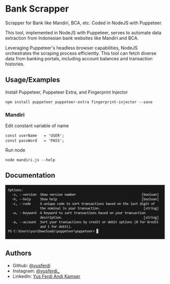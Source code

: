 
# Bank Scrapper

Scrapper for Bank like Mandiri, BCA, etc. Coded in NodeJS with Puppeteer.

This tool, implemented in NodeJS with Puppeteer, serves to automate data extraction from Indonesian bank websites like Mandiri and BCA. 

Leveraging Puppeteer's headless browser capabilities, NodeJS orchestrates the scraping process efficiently. This tool can fetch diverse data from banking portals, including account balances and transaction histories. 




## Usage/Examples
Install Puppeteer, Puppeteer Extra, and Fingerprint Injector

```
npm install puppeteer puppeteer-extra fingerprint-injector --save 
```

### Mandiri

Edit constant variable of name
```
const userName   = 'USER';
const passWord   = 'PASS';
```

Run node
```
node mandiri.js --help
```

## Documentation

![Documentation](https://github.com/yusferdi/Bank-Scrapper/blob/main/documentation1.png?raw=true)


## Authors

- Github: [@yusferdi](https://www.github.com/yusferdi)
- Instagram: [@yusferdi_](https://www.instagram.com/yusferdi_)
- LinkedIn: [Yus Ferdi Andi Kamser](https://www.linkedin.com/in/yus-ferdi-andi-kamser/)

